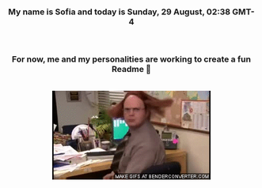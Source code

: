 


<div align="center">
<h3 >My name is Sofia and today is Sunday, 29 August, 02:38 GMT-4</h3><br>
<h3 >For now, me and my personalities are working to create a fun Readme 👋
</h3><br>
<img src='img/dwight.gif' alt='working...'/>
</div>
